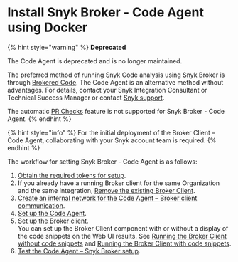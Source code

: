 # Install Snyk Broker - Code Agent using Docker

{% hint style="warning" %}
**Deprecated**

The Code Agent is deprecated and is no longer maintained.

The preferred method of running Snyk Code analysis using Snyk Broker is through [Brokered Code](../../git-clone-through-broker.md). The Code Agent is an alternative method without advantages. For details, contact your Snyk Integration Consultant or Technical Success Manager or contact [Snyk support](https://support.snyk.io).

The automatic [PR Checks](../../../../scan-with-snyk/pull-requests/pull-request-checks/) feature is not supported for Snyk Broker - Code Agent.
{% endhint %}

{% hint style="info" %}
For the initial deployment of the Broker Client – Code Agent, collaborating with your Snyk account team is required.
{% endhint %}

The workflow for setting Snyk Broker - Code Agent is as follows:

1. [Obtain the required tokens for setup](obtain-the-required-tokens-for-setup.md).
2. If you already have a running Broker client for the same Organization and the same Integration, [Remove the existing Broker Client](remove-an-existing-broker-client.md).
3. [Create an internal network for the Code Agent – Broker client communication](create-network-for-broker-client-and-code-agent-communication.md).
4. [Set up the Code Agent](set-up-the-code-agent.md).
5. [Set up the Broker client](set-up-the-broker-client/).\
   You can set up the Broker Client component with or without a display of the code snippets on the Web UI results. See [Running the Broker Client without code snippets](set-up-the-broker-client/run-the-broker-client-without-the-code-snippet-display.md) and [Running the Broker Client with code snippets](set-up-the-broker-client/run-the-broker-client-with-the-code-snippets-display.md).
6. [Test the Code Agent – Snyk Broker setup](test-the-snyk-broker-code-agent-setup.md).
